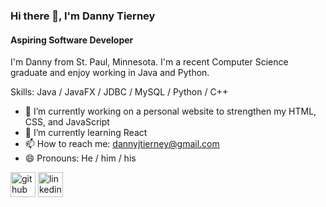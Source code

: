### Hi there 👋, I'm Danny Tierney
#### Aspiring Software Developer

I'm Danny from St. Paul, Minnesota. I'm a recent Computer Science graduate and enjoy working in Java and Python.

Skills: Java / JavaFX / JDBC / MySQL / Python / C++

- 🔭 I’m currently working on a personal website to strengthen my HTML, CSS, and JavaScript
- 🌱 I’m currently learning React
- 📫 How to reach me: dannyjtierney@gmail.com 
- 😄 Pronouns: He / him / his 


[<img src='https://cdn.jsdelivr.net/npm/simple-icons@3.0.1/icons/github.svg' alt='github' height='40'>](https://github.com/dtiern5)  [<img src='https://cdn.jsdelivr.net/npm/simple-icons@3.0.1/icons/linkedin.svg' alt='linkedin' height='40'>](https://www.linkedin.com/in/danny-tierney/)  

